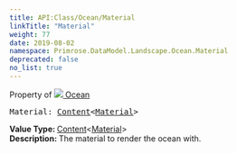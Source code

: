 ```yaml
---
title: API:Class/Ocean/Material
linkTitle: "Material"
weight: 77
date: 2019-08-02
namespace: Primrose.DataModel.Landscape.Ocean.Material
deprecated: false
no_list: true
---
```

Property of <a href="/docs/api-reference/Class/Ocean"><img src="/icons/silk/waves2.png"/>&nbsp;Ocean</a>
<pre class="method-declaration">
Material: <a class="type" href="/docs/api-reference/Misc/Content">Content</a><<a class="type" href="/docs/api-reference/Asset/Material">Material</a>></pre>
<b>Value Type: </b>
<a class="type" href="/docs/api-reference/Misc/Content">Content</a><<a class="type" href="/docs/api-reference/Asset/Material">Material</a>>
<br/>
<b>Description: </b>
The material to render the ocean with.

